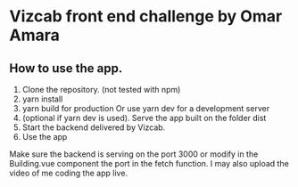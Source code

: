 # Vizcab front end challenge by Omar Amara

## How to use the app.
1. Clone the repository.
(not tested with npm)
2. yarn install
3. yarn build for production
Or use yarn dev for a development server
4. (optional if yarn dev is used). Serve the app built on the folder dist
5. Start the backend delivered by Vizcab.
6. Use the app

Make sure the backend is serving on the port 3000 or modify in the Building.vue component the port in the fetch function.
I may also upload the video of me coding the app live.
